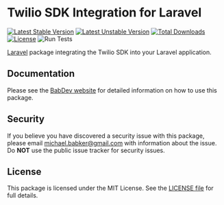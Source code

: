 # Twilio SDK Integration for Laravel
 
[![Latest Stable Version](https://poser.pugx.org/babdev/laravel-twilio/v/stable)](https://packagist.org/packages/babdev/laravel-twilio) [![Latest Unstable Version](https://poser.pugx.org/babdev/laravel-twilio/v/unstable)](https://packagist.org/packages/babdev/laravel-twilio) [![Total Downloads](https://poser.pugx.org/babdev/laravel-twilio/downloads)](https://packagist.org/packages/babdev/laravel-twilio) [![License](https://poser.pugx.org/babdev/laravel-twilio/license)](https://packagist.org/packages/babdev/laravel-twilio) ![Run Tests](https://github.com/BabDev/laravel-twilio/workflows/Run%20Tests/badge.svg?branch=1.x)

[Laravel](https://laravel.com) package integrating the Twilio SDK into your Laravel application.

## Documentation

Please see the [BabDev website](https://www.babdev.com/open-source/packages/laravel-twilio/docs/2.x/intro) for detailed information on how to use this package.

## Security

If you believe you have discovered a security issue with this package, please email michael.babker@gmail.com with information about the issue.  Do **NOT** use the public issue tracker for security issues.

## License

This package is licensed under the MIT License. See the [LICENSE file](/LICENSE) for full details.
